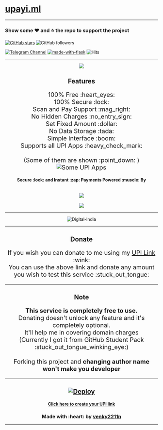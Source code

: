 # [upayi.ml](https://upayi.ml/)

---

### Show some :heart: and :star: the repo to support the project

[![GitHub stars](https://img.shields.io/github/stars/cyberboysumanjay/upayi.svg?style=social&label=Star)](https://github.com/cyberboysumanjay/upayi) ![GitHub followers](https://img.shields.io/github/followers/cyberboysumanjay.svg?style=social&label=Follow)

[![Telegram Channel](https://img.shields.io/badge/Telegram-Channel-orange)](https://telegram.dog/sjprojects) [![made-with-flask](https://img.shields.io/badge/Made%20with-Flask-1f425f.svg)](https://flask.palletsprojects.com/) ![Hits](https://hits.seeyoufarm.com/api/count/incr/badge.svg?url=https://github.com/cyberboysumanjay/upayi)

---

<div align="center">
  <img src="https://telegra.ph/file/2f094c81af60c83f28f84.png" />
  <h2><b>Features</b></h2>
  <p style="font-size:20px">
  100% Free :heart_eyes:<br>
  100% Secure :lock:<br>
  Scan and Pay Support :mag_right:<br>
  No Hidden Charges :no_entry_sign:<br>
  Set Fixed Amount :dollar:<br>
  No Data Storage :tada:<br>
  Simple Interface :boom:<br>
  Supports all UPI Apps :heavy_check_mark:<br>

  <br>
  (Some of them are shown :point_down: )
<img src="https://telegra.ph/file/7d64009e34ffb8c246b87.png" alt="Some UPI Apps">

  <h4>Secure :lock: and Instant :zap: Payments Powered :muscle: By</h4>
  <br>

  <img src="https://telegra.ph/file/03c4581ebd2a0e21972de.png">
  <br><br>
  <img src="https://telegra.ph/file/e290ab4d1dbf1ae1dab10.png">

---

<img src="https://telegra.ph/file/7810d7fa8f7d31a55164f.png" alt="Digital-India">

---

<h2><b>Donate</b></h2>
<p style="font-size:20px">
If you wish you can donate to me using my <a href="https://upayi.ml/sumanjay@ibl">UPI Link</a> :wink:<br>
You can use the above link and donate any amount you wish to test this service :stuck_out_tongue:
</p>

---

<h2><b>Note</b></h2>
<p style="font-size:20px">
<b>This service is completely free to use.</b><br>
Donating doesn't unlock any feature and it's completely optional.<br>It'll help me in covering domain charges<br>(Currently I got it from GitHub Student Pack :stuck_out_tongue_winking_eye:)<br><br>
Forking this project and <b>changing author name won't make you developer</b>
</p>

---

## [![Deploy](https://button.deta.dev/1/svg)](https://go.deta.dev/deploy?repo=https://github.com/cyberboysumanjay/upayi)

<h4><a href="https://upayi.ml/">Click here to create your UPI link</a></h4>
<h3>Made with :heart: by <a href="https://venky2211n.github.io" alt="venky2211n">venky2211n</a>
</div>

---
